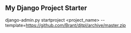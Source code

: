 My Django Project Starter
-------------------------

django-admin.py startproject &lt;project_name&gt; --template=https://github.com/Brant/djtpl/archive/master.zip